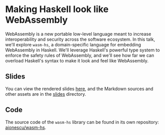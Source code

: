 # Making Haskell look like WebAssembly

WebAssembly is a new portable low-level language meant to increase interoperability and security across the software ecosystem. In this talk, we'll explore `wasm-hs`, a domain-specific language for embedding WebAssembly in Haskell. We'll leverage Haskell's powerful type system to enforce the safety rules of WebAssembly, and we'll see how far we can overload Haskell's syntax to make it look and feel like WebAssembly.

## Slides

You can view the rendered slides [here](https://aionescu.github.io/talks/2024-01-05-wasm-hs/slides/Slides), and the Markdown sources and other assets are in the [slides](slides) directory.

## Code

The source code of the `wasm-hs` library can be found in its own repository: [aionescu/wasm-hs](https://github.com/aionescu/wasm-hs).

